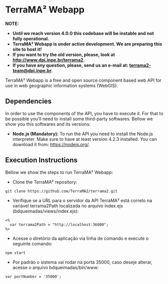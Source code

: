 # TerraMA² Webapp

**NOTE:**
* **Until we reach version 4.0.0 this codebase will be instable and not fully operational.**
* **TerraMA² Webapp is under active development. We are preparing this site to host it!**
* **If you want to try the old version, please, look at http://www.dpi.inpe.br/terrama2.**
* **If you have any question, please, send us an e-mail at: terrama2-team@dpi.inpe.br.**

TerraMA² Webapp is a free and open source component based web API for use in web geographic information systems (WebGIS).

## Dependencies

In order to use the components of the API, you have to execute it. For that to be possible you'll need to install some third-party softwares. Bellow we show you this softwares and its versions:

- **Node.js (Mandatory):** To run the API you need to install the Node.js interpreter. Make sure to have at least version 4.2.3 installed. You can download it from: https://nodejs.org/.

## Execution Instructions

Bellow we show the steps to run TerraMA² Webapp:

- Clone the TerraMA² repository:

```
git clone https://github.com/TerraMA2/terrama2.git
```

- Verifique se a URL para o servidor da API TerraMA² está correto na variável terrama2Path localizada no arquivo index.ejs (bdqueimadas/views/index.ejs):

```
<%
  var terrama2Path = "http://localhost:36000";
%>
```

- Acesse o diretório da aplicação via linha de comando e execute o seguinte comando:

```
npm start
```

- Por padrão o sistema vai rodar na porta 35000, caso deseje alterar, acesse o arquivo bdqueimadas/bin/www:

```
var portNumber = '35000';
```
